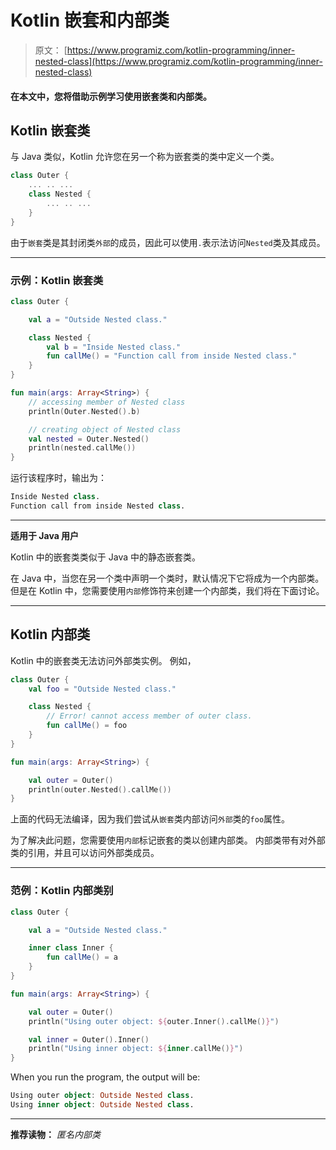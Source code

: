 # Kotlin 嵌套和内部类

> 原文： [https://www.programiz.com/kotlin-programming/inner-nested-class](https://www.programiz.com/kotlin-programming/inner-nested-class)

#### 在本文中，您将借助示例学习使用嵌套类和内部类。

## Kotlin 嵌套类

与 Java 类似，Kotlin 允许您在另一个称为嵌套类的类中定义一个类。

```kt
class Outer {
    ... .. ...
    class Nested {
        ... .. ...
    }
}
```

由于`嵌套`类是其封闭类`外部`的成员，因此可以使用`.`表示法访问`Nested`类及其成员。

* * *

### 示例：Kotlin 嵌套类

```kt
class Outer {

    val a = "Outside Nested class."

    class Nested {
        val b = "Inside Nested class."
        fun callMe() = "Function call from inside Nested class."
    }
}

fun main(args: Array<String>) {
    // accessing member of Nested class
    println(Outer.Nested().b)

    // creating object of Nested class
    val nested = Outer.Nested()
    println(nested.callMe())
}
```

运行该程序时，输出为：

```kt
Inside Nested class.
Function call from inside Nested class.
```

* * *

**适用于 Java 用户**

Kotlin 中的嵌套类类似于 Java 中的静态嵌套类。

在 Java 中，当您在另一个类中声明一个类时，默认情况下它将成为一个内部类。 但是在 Kotlin 中，您需要使用`内部`修饰符来创建一个内部类，我们将在下面讨论。

* * *

## Kotlin 内部类

Kotlin 中的嵌套类无法访问外部类实例。 例如，

```kt
class Outer {
    val foo = "Outside Nested class."

    class Nested {
        // Error! cannot access member of outer class.
        fun callMe() = foo
    }
}

fun main(args: Array<String>) {

    val outer = Outer()
    println(outer.Nested().callMe())
}
```

上面的代码无法编译，因为我们尝试从`嵌套`类内部访问`外部`类的`foo`属性。

为了解决此问题，您需要使用`内部`标记嵌套的类以创建内部类。 内部类带有对外部类的引用，并且可以访问外部类成员。

* * *

### 范例：Kotlin 内部类别

```kt
class Outer {

    val a = "Outside Nested class."

    inner class Inner {
        fun callMe() = a
    }
}

fun main(args: Array<String>) {

    val outer = Outer()
    println("Using outer object: ${outer.Inner().callMe()}")

    val inner = Outer().Inner()
    println("Using inner object: ${inner.callMe()}")
}
```

When you run the program, the output will be:

```kt
Using outer object: Outside Nested class.
Using inner object: Outside Nested class.
```

* * *

**推荐读物：** *匿名内部类*